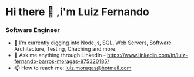 
   ###                                <h1> Hi there 👋 ,i'm Luiz Fernando </h1>
   ###                                            Software Engineer

- 🌱 I’m currently digging into Node.js, SQL, Web Servers, Software Architecture, Testing, Chaching and more.
- 💬 Ask me anything through LinkedIn - https://www.linkedin.com/in/luiz-fernando-barros-moragas-875320185/
- 📫 How to reach me: luiz.moragas@hotmail.com

